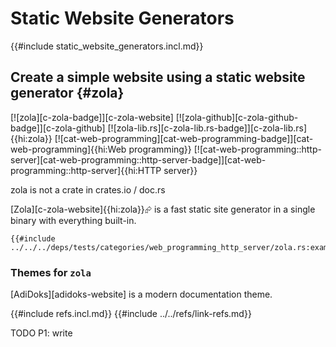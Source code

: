 # Static Website Generators

{{#include static_website_generators.incl.md}}

## Create a simple website using a static website generator {#zola}

[![zola][c-zola-badge]][c-zola-website] [![zola-github][c-zola-github-badge]][c-zola-github] [![zola-lib.rs][c-zola-lib.rs-badge]][c-zola-lib.rs]{{hi:zola}} [![cat-web-programming][cat-web-programming-badge]][cat-web-programming]{{hi:Web programming}} [![cat-web-programming::http-server][cat-web-programming::http-server-badge]][cat-web-programming::http-server]{{hi:HTTP server}}<div class="hidden">zola is not a crate in crates.io / doc.rs</div>

[Zola][c-zola-website]{{hi:zola}}⮳ is a fast static site generator in a single binary with everything built-in.

```rust,editable
{{#include ../../../deps/tests/categories/web_programming_http_server/zola.rs:example}}
```

### Themes for `zola`

[AdiDoks][adidoks-website] is a modern documentation theme.

{{#include refs.incl.md}}
{{#include ../../refs/link-refs.md}}

<div class="hidden">
TODO P1: write
</div>
